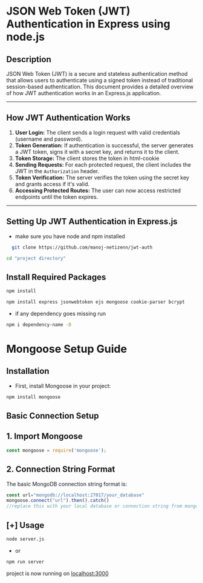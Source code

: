 

# JSON Web Token (JWT) Authentication in Express using node.js

## Description
JSON Web Token (JWT) is a secure and stateless authentication method that allows users to authenticate using a signed token instead of traditional session-based authentication. This document provides a detailed overview of how JWT authentication works in an Express.js application.

---

## How JWT Authentication Works
1. **User Login:** The client sends a login request with valid credentials (username and password).
2. **Token Generation:** If authentication is successful, the server generates a JWT token, signs it with a secret key, and returns it to the client.
3. **Token Storage:** The client stores the token in html-cookie
4. **Sending Requests:** For each protected request, the client includes the JWT in the `Authorization` header.
5. **Token Verification:** The server verifies the token using the secret key and grants access if it's valid.
6. **Accessing Protected Routes:** The user can now access restricted endpoints until the token expires.

---

## Setting Up JWT Authentication in Express.js

- make sure you have node and npm installed

```bash
  git clone https://github.com/manoj-netizenn/jwt-auth
```

```bash
cd "project directory"
```
## Install Required Packages

```bash
npm install
```

```bash
npm install express jsonwebtoken ejs mongoose cookie-parser bcrypt
```


- if any dependency goes missing run

```bash
npm i dependency-name -D
```

# Mongoose Setup Guide

## Installation

- First, install Mongoose in your project:

```bash
npm install mongoose
```

## Basic Connection Setup

## 1. Import Mongoose
```javascript
const mongoose = require('mongoose');
```

## 2. Connection String Format
The basic MongoDB connection string format is:
```javascript
const url="mongodb://localhost:27017/your_database"
mongoose.connect("url").then().catch()
//replace this with your local database or connection string from mongodb account

```

## [+] Usage

```bash
node server.js
```
- or

```bash
npm run server
```

project is now running on <a href ="http://localhost:3000">localhost:3000</a>